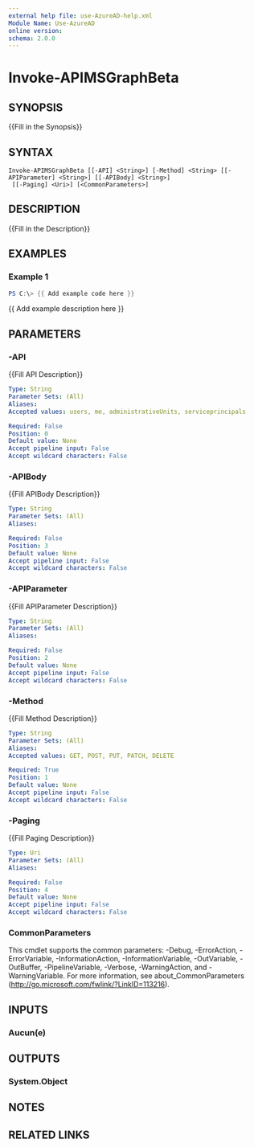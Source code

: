 ```yaml
---
external help file: use-AzureAD-help.xml
Module Name: Use-AzureAD
online version:
schema: 2.0.0
---
```


# Invoke-APIMSGraphBeta

## SYNOPSIS
{{Fill in the Synopsis}}

## SYNTAX

```
Invoke-APIMSGraphBeta [[-API] <String>] [-Method] <String> [[-APIParameter] <String>] [[-APIBody] <String>]
 [[-Paging] <Uri>] [<CommonParameters>]
```

## DESCRIPTION
{{Fill in the Description}}

## EXAMPLES

### Example 1
```powershell
PS C:\> {{ Add example code here }}
```

{{ Add example description here }}

## PARAMETERS

### -API
{{Fill API Description}}

```yaml
Type: String
Parameter Sets: (All)
Aliases:
Accepted values: users, me, administrativeUnits, serviceprincipals

Required: False
Position: 0
Default value: None
Accept pipeline input: False
Accept wildcard characters: False
```

### -APIBody
{{Fill APIBody Description}}

```yaml
Type: String
Parameter Sets: (All)
Aliases:

Required: False
Position: 3
Default value: None
Accept pipeline input: False
Accept wildcard characters: False
```

### -APIParameter
{{Fill APIParameter Description}}

```yaml
Type: String
Parameter Sets: (All)
Aliases:

Required: False
Position: 2
Default value: None
Accept pipeline input: False
Accept wildcard characters: False
```

### -Method
{{Fill Method Description}}

```yaml
Type: String
Parameter Sets: (All)
Aliases:
Accepted values: GET, POST, PUT, PATCH, DELETE

Required: True
Position: 1
Default value: None
Accept pipeline input: False
Accept wildcard characters: False
```

### -Paging
{{Fill Paging Description}}

```yaml
Type: Uri
Parameter Sets: (All)
Aliases:

Required: False
Position: 4
Default value: None
Accept pipeline input: False
Accept wildcard characters: False
```

### CommonParameters
This cmdlet supports the common parameters: -Debug, -ErrorAction, -ErrorVariable, -InformationAction, -InformationVariable, -OutVariable, -OutBuffer, -PipelineVariable, -Verbose, -WarningAction, and -WarningVariable.
For more information, see about_CommonParameters (http://go.microsoft.com/fwlink/?LinkID=113216).

## INPUTS

### Aucun(e)

## OUTPUTS

### System.Object
## NOTES

## RELATED LINKS
